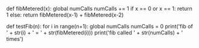 def fibMetered(x):
    global numCalls
    numCalls += 1
    if x == 0 or x == 1:
        return 1
    else:
        return fibMetered(x-1) + fibMetered(x-2)


def testFib(n):
    for i in range(n+1):
        global numCalls
        numCalls = 0
        print('fib of ' + str(i) + ' = ' + str(fibMetered(i)))
        print('fib called ' + str(numCalls) + ' times')